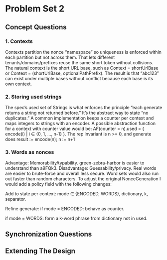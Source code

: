 # Problem Set 2

## Concept Questions

### 1. Contexts
Contexts partition the nonce “namespace” so uniqueness is enforced within each partition but not across them. That lets different tenants/domains/prefixes reuse the same short token without collisions.
The natural context is the short URL base, such as Context = shortUrlBase or Context = (shortUrlBase, optionalPathPrefix). The result is that “abc123” can exist under multiple bases without conflict because each base is its own context.

### 2. Storing used strings
The spec’s used set of Strings is what enforces the principle “each generate returns a string not returned before.” It’s the abstract way to state “no duplicates.” A common implementation keeps a counter per context and maps integers to strings with an encoder. A possible abstraction function for a context with counter value would be: AF(counter = n).used = { encode(i) | i ∈ {0, 1, ..., n-1} }. The rep invariant is n >= 0, and generate does result := encode(n); n := n+1

### 3. Words as nonces
Advantage: Memorability/typability. green-zebra-harbor is easier to understand than a9FQk3.
Disadvantage: Guessability/privacy. Real words are easier to brute-force and overall less secure. Word sets would also run out faster than random characters.
To adjust the original NonceGeneration I would add a policy field with the following changes: 

Add to state per context: mode ∈ {ENCODED, WORDS}, dictionary, k, separator.

Refine generate:
if mode = ENCODED: behave as counter.

if mode = WORDS: form a k-word phrase from dictionary not in used.


## Synchronization Questions


## Extending The Design
